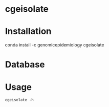 # cgeisolate 

# Installation

conda install -c genomicepidemiology cgeisolate

# Database



# Usage

`cgeisolate -h`
